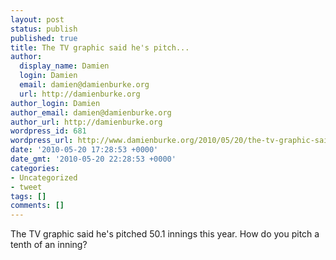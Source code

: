 ```yaml
---
layout: post
status: publish
published: true
title: The TV graphic said he's pitch...
author:
  display_name: Damien
  login: Damien
  email: damien@damienburke.org
  url: http://damienburke.org
author_login: Damien
author_email: damien@damienburke.org
author_url: http://damienburke.org
wordpress_id: 681
wordpress_url: http://www.damienburke.org/2010/05/20/the-tv-graphic-said-hes-pitch/
date: '2010-05-20 17:28:53 +0000'
date_gmt: '2010-05-20 22:28:53 +0000'
categories:
- Uncategorized
- tweet
tags: []
comments: []
---
```

<p>The TV graphic said he's pitched 50.1 innings this year. How do you pitch a tenth of an inning?</p>
